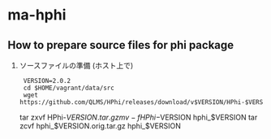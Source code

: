 # ma-hphi

## How to prepare source files for phi package

1. ソースファイルの準備 (ホスト上で)

        VERSION=2.0.2
        cd $HOME/vagrant/data/src
        wget https://github.com/QLMS/HPhi/releases/download/v$VERSION/HPhi-$VERSION.tar.gz
	tar zxvf HPhi-$VERSION.tar.gz
	mv -f HPhi-$VERSION hphi_$VERSION
	tar zcvf hphi_$VERSION.orig.tar.gz hphi_$VERSION
